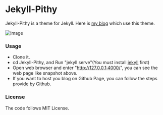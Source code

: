 # Jekyll-Pithy

Jekyll-Pithy is a theme for Jekyll. Here is [my blog](http://1990q828j.github.io) which use this theme.

![image](https://raw.githubusercontent.com/smallmuou/Jekyll-Pithy/master/images/Jekyll-Pithy.png)

### Usage
* Clone it.
* cd Jekyll-Pithy, and Run "jekyll serve"(You must install [jekyll](http://jekyllrb.com/) first)
* Open web browser and enter "http://127.0.0.1:4000/", you can see the web page like snapshot above.
* If you want to host you blog on Github Page, you can follow the steps provide by Github.

### License
The code follows MIT License.